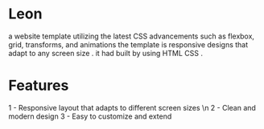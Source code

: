 # Leon
a website template utilizing the latest CSS advancements such as flexbox, grid, transforms, and animations the template is responsive designs that adapt to any screen size . it had built by using HTML CSS .
# Features
1 - Responsive layout that adapts to different screen sizes \n
2 - Clean and modern design
3 - Easy to customize and extend
